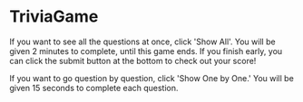 # TriviaGame

If you want to see all the questions at once, click 'Show All'.
You will be given 2 minutes to complete, until this game ends.
If you finish early, you can click the submit button at the bottom to check out your score!


If you want to go question by question, click 'Show One by One.'
You will be given 15 seconds to complete each question.